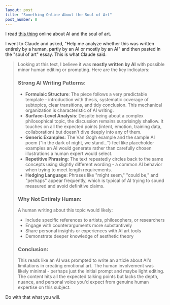 ```yaml
---
layout: post
title: "Something Online About the Soul of Art"
post_number: 8
---
```


I read [this thing](https://medium.com/@scholarsonyalphy2022/ai-and-the-soul-of-art-aff2a9c60970) online about AI and the soul of art.

I went to Claude and asked, "Help me analyze whether this was written entirely by a human, partly by an AI or mostly by an AI" and then pasted in the "soul of art" essay. This is what Claude said:

> Looking at this text, I believe it was **mostly written by AI** with possible minor human editing or prompting. Here are the key indicators:
> 
> ### Strong AI Writing Patterns:
> - **Formulaic Structure**: The piece follows a very predictable template - introduction with thesis, systematic coverage of subtopics, clear transitions, and tidy conclusion. This mechanical organization is characteristic of AI writing.
> - **Surface-Level Analysis**: Despite being about a complex philosophical topic, the discussion remains surprisingly shallow. It touches on all the expected points (intent, emotion, training data, collaboration) but doesn't dive deeply into any of them.
> - **Generic Examples**: The Van Gogh example and the sample AI poem ("In the dark of night, we stand...") feel like placeholder examples an AI would generate rather than carefully chosen illustrations a human expert would select.
> - **Repetitive Phrasing**: The text repeatedly circles back to the same concepts using slightly different wording - a common AI behavior when trying to meet length requirements.
> - **Hedging Language**: Phrases like "might seem," "could be," and "perhaps" appear frequently, which is typical of AI trying to sound measured and avoid definitive claims.
> 
> ### Why Not Entirely Human:
> A human writing about this topic would likely:
> - Include specific references to artists, philosophers, or researchers
> - Engage with counterarguments more substantively
> - Share personal insights or experiences with AI art tools
> - Demonstrate deeper knowledge of aesthetic theory
> 
> ### Conclusion:
> This reads like an AI was prompted to write an article about AI's limitations in creating emotional art. The human involvement was likely minimal - perhaps just the initial prompt and maybe light editing. The content hits all the expected talking points but lacks the depth, nuance, and personal voice you'd expect from genuine human expertise on this subject.

Do with that what you will.